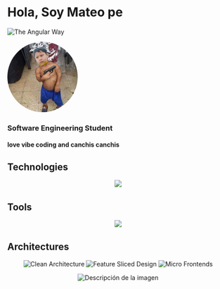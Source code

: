 <h1>Hola, Soy Mateo pe</h1>

<p>
  <img src="https://img.shields.io/badge/The%20Angular%20Way-%E2%9C%94-red?style=for-the-badge&logo=angular" alt="The Angular Way" />
</p>

<p>
  <img src="teus-chibolo.jpg" width="160" height="160" style="border-radius: 50%;" alt="profile photo" />
</p>

<h3>Software Engineering Student</h3>

<h4>
  love vibe coding and canchis canchis
</h4>

## Technologies
<p align="center">
  <img src="https://skillicons.dev/icons?i=angular,ts,sass,bun,java,spring,php,laravel,python,redis,bootstrap&theme=dark" />
</p>

## Tools

<p align="center">
  <img src="https://skillicons.dev/icons?i=git,github,idea,webstorm,postman,npm,atom,md,latex,vite,figma,docker&theme=dark" />
</p>

## Architectures

<p align="center">
  <img src="https://img.shields.io/badge/Clean%20Architecture-%20-blueviolet?style=for-the-badge" alt="Clean Architecture" />
  <img src="https://img.shields.io/badge/Feature--Sliced%20Design-%20-orange?style=for-the-badge" alt="Feature Sliced Design" />
  <img src="https://img.shields.io/badge/Micro--Frontends-%20-00bcd4?style=for-the-badge" alt="Micro Frontends" />
</p>

<p align="center">
  <img src="https://external-content.duckduckgo.com/iu/?u=https%3A%2F%2Fwww.mememaker.net%2Fstatic%2Fimages%2Fmemes%2F4036178.jpg&f=1&nofb=1&ipt=288d799bdab9dc6de5598855873291d239901c012a97816e2f96d3e06892ef05" alt="Descripción de la imagen" width="400"/>
</p>
